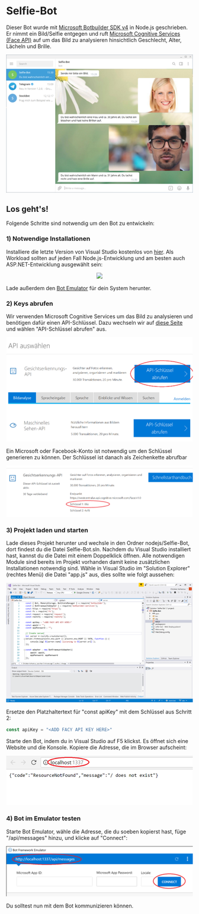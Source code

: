﻿# Selfie-Bot
Dieser Bot wurde mit <a href="https://github.com/Microsoft/botbuilder-js" target="_blank">Microsoft Botbuilder SDK v4</a> in Node.js geschrieben. Er nimmt ein Bild/Selfie entgegen und ruft <a href="https://azure.microsoft.com/de-de/services/cognitive-services/face/" target="_blank">Microsoft Cognitive Services (Face API)</a> auf um das Bild zu analysieren hinsichtlich Geschlecht, Alter, Lächeln und Brille.

<p align="center">
  <img src="images/selfie-bot.png">
</p>

## Los geht's!

Folgende Schritte sind notwendig um den Bot zu entwickeln:

### 1) Notwendige Installationen
Installiere die letzte Version von Visual Studio kostenlos von <a href="https://www.visualstudio.com/en/downloads" target="_blank">hier</a>. Als Workload sollten auf jeden Fall Node.js-Entwicklung und am besten auch ASP.NET-Entwicklung ausgewählt sein:

<p align="center">
  <img src="https://github.com/christian-vorhemus/DashboardTemplate/blob/master/images/setup.png">
</p>

Lade außerdem den <a href="https://github.com/Microsoft/BotFramework-Emulator/releases" target="_blank">Bot Emulator</a> für dein System herunter.

### 2) Keys abrufen
Wir verwenden Microsoft Cognitive Services um das Bild zu analysieren und benötigen dafür einen API-Schlüssel. Dazu wechseln wir auf <a href="https://azure.microsoft.com/de-de/try/cognitive-services/?api=face-api">diese Seite</a> und wählen "API-Schlüssel abrufen" aus.

<p align="center">
  <img src="images/face-api.png">
</p>

Ein Microsoft oder Facebook-Konto ist notwendig um den Schlüssel generieren zu können. Der Schlüssel ist danach als Zeichenkette abrufbar

<p align="center">
  <img src="images/api-key.png">
</p>

### 3) Projekt laden und starten
Lade dieses Projekt herunter und wechsle in den Ordner nodejs/Selfie-Bot, dort findest du die Datei Selfie-Bot.sln. Nachdem du Visual Studio installiert hast, kannst du die Datei mit einem Doppelklick öffnen. Alle notwendigen Module sind bereits im Projekt vorhanden damit keine zusätzlichen Installationen notwendig sind. Wähle in Visual Studio im "Solution Explorer" (rechtes Menü) die Datei "app.js" aus, dies sollte wie folgt aussehen:

<p align="center">
  <img src="images/visual-studio.PNG">
</p>

Ersetze den Platzhaltertext für "const apiKey" mit dem Schlüssel aus Schritt 2:

```typescript
const apiKey = "<ADD FACY API KEY HERE>"
```

Starte den Bot, indem du in Visual Studio auf F5 klickst. Es öffnet sich eine Website und die Konsole. Kopiere die Adresse, die im Browser aufscheint:

<p align="center">
  <img src="images/browser.png">
</p>

### 4) Bot im Emulator testen
Starte Bot Emulator, wähle die Adresse, die du soeben kopierst hast, füge "/api/messages" hinzu, und klicke auf "Connect":

<p align="center">
  <img src="images/emulator.png">
</p>

Du solltest nun mit dem Bot kommunizieren können.
